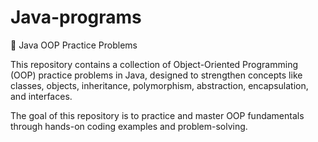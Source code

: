 # Java-programs
🚀 Java OOP Practice Problems

This repository contains a collection of Object-Oriented Programming (OOP) practice problems in Java, designed to strengthen concepts like classes, objects, inheritance, polymorphism, abstraction, encapsulation, and interfaces.

The goal of this repository is to practice and master OOP fundamentals through hands-on coding examples and problem-solving.
